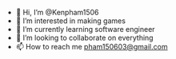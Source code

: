 - 👋 Hi, I’m @Kenpham1506
- 👀 I’m interested in making games
- 🌱 I’m currently learning software engineer
- 💞️ I’m looking to collaborate on everything
- 📫 How to reach me pham150603@gmail.com

<!---
Kenpham1506/Kenpham1506 is a ✨ special ✨ repository because its `README.md` (this file) appears on your GitHub profile.
You can click the Preview link to take a look at your changes.
--->
